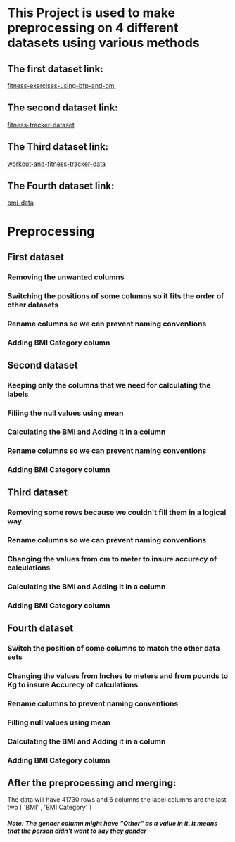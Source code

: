 # **This Project is used to make preprocessing on 4 different datasets using various methods**

## **The first dataset link:**

[fitness-exercises-using-bfp-and-bmi](https://www.kaggle.com/datasets/mustafa20635/fitness-exercises-using-bfp-and-bmi?select=final_dataset_BFP+.csv)

## The second dataset link:

[fitness-tracker-dataset](https://www.kaggle.com/datasets/nadeemajeedch/fitness-tracker-dataset)

## The Third dataset link:

[workout-and-fitness-tracker-data](https://www.kaggle.com/datasets/adilshamim8/workout-and-fitness-tracker-data)

## The Fourth dataset link:

[bmi-data](https://www.kaggle.com/datasets/freego1/bmi-data)

# Preprocessing

## First dataset

### Removing the unwanted columns

### Switching the positions of some columns so it fits the order of other datasets

### Rename columns so we can prevent naming conventions

### Adding BMI Category column


## Second dataset

### Keeping only the columns that we need for calculating the labels

### Filiing the null values using mean

### Calculating the BMI and Adding it in a column

### Rename columns so we can prevent naming conventions

### Adding BMI Category column


## Third dataset

### Removing some rows because we couldn't fill them in a logical way

### Rename columns so we can prevent naming conventions

### Changing the values from cm to meter to insure accurecy of calculations

### Calculating the BMI and Adding it in a column

### Adding BMI Category column


## Fourth dataset

### Switch the position of some columns to match the other data sets

### Changing the values from Inches to meters and from pounds to Kg to insure Accurecy of calculations

### Rename columns to prevent naming conventions

### Filling null values using mean

### Calculating the BMI and Adding it in a column

### Adding BMI Category column


## After the preprocessing and merging:

The data will have 41730 rows and 6 columns the label columns are the last two [ 'BMI' , 'BMI Category' ]

##### Note: The gender column might have "Other" as a value in it. It means that the person didn't want to say they gender

